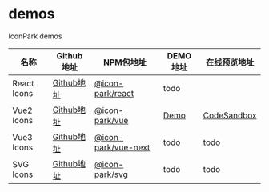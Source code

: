 # demos
IconPark demos

| 名称 | Github地址 | NPM包地址 | DEMO地址 | 在线预览地址 |
| ------- | --- | --- | --- | --- |
| React Icons | [Github地址](https://github.com/bytedance/IconPark/blob/master/packages/react/README.md) | [@icon-park/react](https://www.npmjs.com/package/@icon-park/react) | todo| |
| Vue2 Icons | [Github地址](https://github.com/bytedance/IconPark/blob/master/packages/vue/README.md) | [@icon-park/vue](https://www.npmjs.com/package/@icon-park/vue) | [Demo](./vue2-icon-demos)   | [CodeSandbox](https://codesandbox.io/s/vue2-icon-demos-s8ymi) |
| Vue3 Icons | [Github地址](https://github.com/bytedance/IconPark/blob/master/packages/vue-next/README.md) | [@icon-park/vue-next](https://www.npmjs.com/package/@icon-park/vue-next) | todo  | todo |
| SVG Icons | [Github地址](https://github.com/bytedance/IconPark/blob/master/packages/svg/README.md) | [@icon-park/svg](https://www.npmjs.com/package/@icon-park/svg) | todo | todo |
